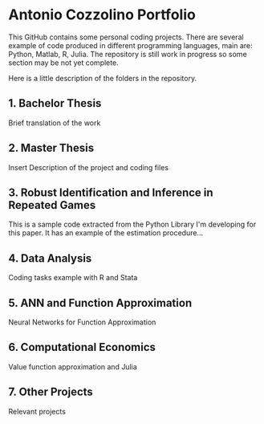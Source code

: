 # Antonio Cozzolino Portfolio

This GitHub contains some personal coding projects. There are several example of code produced in different programming languages, main are: Python, Matlab, R, Julia. The repository is still work in progress so some section may be not yet complete.

Here is a little description of the folders in the repository.

## 1. Bachelor Thesis
Brief translation of the work

## 2. Master Thesis
Insert Description of the project and coding files

## 3. Robust Identification and Inference in Repeated Games
This is a sample code extracted from the Python Library I'm developing for this paper. It has an example of the estimation procedure...

## 4. Data Analysis
Coding tasks example with R and Stata

## 5. ANN and Function Approximation
Neural Networks for Function Approximation

## 6. Computational Economics
Value function approximation and Julia

## 7. Other Projects
Relevant projects



